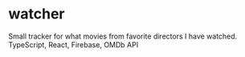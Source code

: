 # watcher
Small tracker for what movies from favorite directors I have watched. TypeScript, React, Firebase, OMDb API
